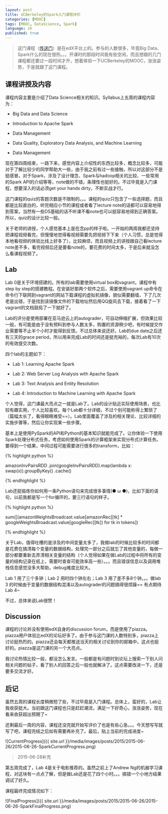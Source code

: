 ```yaml
---
layout: post
title: UCBerkeley的Spark入门课程评价
categories: [MOOC]
tags: [MOOC, DataScience, Spark]
language: zh
published: true
---
```


> 这门课程（[传送门](https://www.edx.org/course/introduction-big-data-apache-spark-uc-berkeleyx-cs100-1x)）是在edX平台上的。参与的人数很多，毕竟Big Data、Spark什么的现在很热。。。开课时的那段时间我有些空闲，而且想跟的几门课程都还要过一段时间才开，想着体验一下UCBerkeley的MOOC，涨涨姿势，于是就跟了这门课程。


## 课程讲授及内容

课程内容主要是介绍了Data Science相关的知识。Syllabus上五周的课程内容为：

- Big Data and Data Science

- Introduction to Apache Spark

- Data Management

- Data Quality, Exploratory Data Analysis, and Machine Learning

- Data Management

现在第四周结束，一路下来，感觉内容上介绍性的东西比较多，概念比较多，可能对于了解比较少的同学帮助大一些，由于我之前有过一些接触，所以对这部分不是挺感冒。对于Spark，涉及了设计理念、Spark与hadoop相关的比较、一些常用的Spark API的介绍等等，note做的不错，条理性也挺好的。不过毕竟是入门课程，想要深入的话必须get your hands dirty，不断实战才行。

这门课程的quiz的答题次数是不限制的。。。课程的quiz只包含了一些选择题，而且都是比较直白的，听完相应小节的课程或者看了lecture note的话都可以容易地得到答案，当然有一些DS基础的话不听课不看note也可以挺容易地得到正确答案。所以，quiz的设计比较一般。

关于老师的讲授，个人感觉基本上是在念pp的样子啦。一开始的两周我都还坚持把课程视频看完，但慢慢地觉得看视频需要先把视频下下来（个人习惯，总是觉得本地看视频的体验比线上好多了），比较麻烦，而且视频上的讲授跟自己看lecture note差不多，看完视频后还是要看note的，要花费的时间太多，于是后来就没怎么看课程视频了。


## Lab

Lab 0是关于环境搭建的。所有的lab需要使用virtual box和vagrant，课程中有step by step的搭建教程。在安装好那两个软件之后，需要使用vagrant up命令在命令行下联网到vagrant的网站下载课程的虚拟机镜像，貌似需要翻墙，下了几次老是出错，于是找到该镜像文件的下载地址然后用QQ旋风去下载，接着看了一下vagrant的文档鼓捣了一下就好了。

Lab的评分是使用部署在亚马逊云上的autograder，可自动伸缩扩展，但效果比较一般，有可能是由于没有预料到参与人数太多，购置的资源稍少吧，有时候提交作业需要等不止半个小时才能得到反馈。不过总体来说还好。Lab的due date之后还有三天的grace period，所以用来完成Lab的时间还是挺充裕的，每次Lab有10次的有效提交次数。

四个lab的主题如下：

- Lab 1: Learning Apache Spark

- Lab 2: Web Server Log Analysis with Apache Spark 

- Lab 3: Text Analysis and Entity Resolution

- Lab 4: Introduction to Machine Learning with Apache Spark

个人觉得，这门课最大亮点之一就是Lab了。Lab的设计贴近实际使用场景，也比较有趣实用，个人比较喜欢。每个Lab都十分详细，不过个别可能称得上繁琐了（篇幅太长了，看得眼睛难受==）。Lab里面覆盖了涉及的相关理论、比较详细的实施步骤等，然后让你实现某一些步骤。

基本上是使用PySpark的API和Python的基本知识就能完成了。让你体验一下使用Spark处理分布式任务，考虑如何使用Spark的计算框架来实现分布式计算任务。要得到一个结果，中间过程可能需要进行很多的transform，比如：

{% highlight python %}

amazonInvPairsRDD
                .join(googleInvPairsRDD).map(lambda x: swap(x)).groupByKey()
                .cache()

{% endhighlight %}

Lab还挺锻炼你如何用一条Python语句来完成很多事情(● ω ●)，比如下面的语句，以前我都是写一个for循环的，要三行语句的样子。

{% highlight python %}

sum([(amazonWeightsBroadcast.value[amazonRec][tk] * googleWeightsBroadcast.value[googleRec][tk]) for tk in tokens])

{% endhighlight %}

关于Lab，值得吐槽的是涉及的中间变量太多了，我做lab的时候比较多的时间都是花费在搞清每个变量的数据结构，处理完一部分之后就忘了其他变量的，每做一部分都要重新去弄清相关变量的结构（个人觉得如果在做Lab的过程中将所有的变量的结构记录在纸上，需要时查查可能效率高一些）。。。而且错误信息以及调用堆栈信息感觉没多大帮助，debug难度比较大。

Lab 1 用了三个多钟；Lab 2 用时四个钟左右；Lab 3 用了差不多8个钟。。。做lab 3 的时候由于变量的数据结构混淆以及autograder的问题搞得很烦躁== 有点期待Lab 4~

不过，总体来说Lab很赞！


## Discussion

课程的讨论并没有使用edX自身的discussion forum，而是使用了piazza。piazza用户体验比edX的论坛好多了。由于参与这门课的人数特别多，piazza上讨论挺热烈的。piazza还会每天都推送当天的相关讨论到你的邮箱中，这点也挺好的。piazza是这门课的另一个大亮点。

我讨论热情比较一般，都没怎么发言。一般都是有问题时到论坛上搜索一下别人问相关问题的帖子，看了别人的回答之后一般也就解决了。这点需要改进一下，还是要多交流才好。


## 后记

虽然五周的课程长度稍微短了些，不过毕竟是入门课程。总体上，蛮好的，Lab让我收获挺大。当初跟这门课程也只是赶赶潮流，满足一下好奇心，涨涨姿势，现在看来收获超出预期了~

还剩最后一周的内容，课程还没完就开始写评价了也是有些心急。。。今天想写写就写了吧，课程完结之后如有需要再补充了。最后，贴上当前的完成进度~

![CurrentProgress]({{ site.url }}/media/images/posts/2015/2015-06-26/2015-06-26-SparkCurrentProgress.png)

> 2015-06-28补充

第五周完成了，Lab 4是关于电影推荐的。虽然之前上了Andrew Ng的机器学习课程，对这块有一点点了解，但是做Lab还是花了四个小时。。。搞错一个小地方结果调试了好久。

课程最终完成情况如下：

![FinalProgress]({{ site.url }}/media/images/posts/2015/2015-06-26/2015-06-26-SparkFinalProgress.png)

